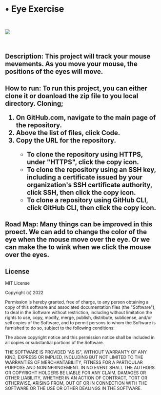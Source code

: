 # • Eye Exercise

<br>
<p align="left">
<a href="https://github.com/chung-sun/github-readme-stats">
  <img align="center" src="https://github-readme-stats.vercel.app/api/top-langs/?username=chung-sun&theme=gruvbox" />
</a>
</p>
<br>
<h2>
  Description: This project will track your mouse mevements. As you move your mouse, the positions of the eyes will move.

</h2>

<h2>
  How to run: To run this project, you can either clone it or doanload the zip file to you local directory.
  Cloning; 
  <ol>
    <li>On GitHub.com, navigate to the main page of the repository.</li>
    <li>Above the list of files, click Code.</li>
    <li>Copy the URL for the repository.</li>
    <ul>
      <li>To clone the repository using HTTPS, under "HTTPS", click the copy icon.</li>
      <li>To clone the repository using an SSH key, including a certificate issued by your organization's SSH certificate authority, click SSH, then click the copy icon.</li>
      <li>To clone a repository using GitHub CLI, click GitHub CLI, then click the copy icon.</li>
    </ul>
  </ol>
</h2>
<h2>
  Road Map: Many things can be improved in this proect. We can add to change the color of the eye when the mouse move over the eye. Or we can make the to wink when we click the mouse over the eyes.

</h2>

<h2>License</h2>

<p>
  MIT License

Copyright (c) 2022

Permission is hereby granted, free of charge, to any person obtaining a copy
of this software and associated documentation files (the "Software"), to deal
in the Software without restriction, including without limitation the rights
to use, copy, modify, merge, publish, distribute, sublicense, and/or sell
copies of the Software, and to permit persons to whom the Software is
furnished to do so, subject to the following conditions:

The above copyright notice and this permission notice shall be included in all
copies or substantial portions of the Software.

THE SOFTWARE IS PROVIDED "AS IS", WITHOUT WARRANTY OF ANY KIND, EXPRESS OR
IMPLIED, INCLUDING BUT NOT LIMITED TO THE WARRANTIES OF MERCHANTABILITY,
FITNESS FOR A PARTICULAR PURPOSE AND NONINFRINGEMENT. IN NO EVENT SHALL THE
AUTHORS OR COPYRIGHT HOLDERS BE LIABLE FOR ANY CLAIM, DAMAGES OR OTHER
LIABILITY, WHETHER IN AN ACTION OF CONTRACT, TORT OR OTHERWISE, ARISING FROM,
OUT OF OR IN CONNECTION WITH THE SOFTWARE OR THE USE OR OTHER DEALINGS IN THE
SOFTWARE.

</p>
